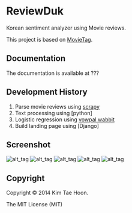ReviewDuk
=========

Korean sentiment analyzer using Movie reviews.

This project is based on [MovieTag](https://github.com/carpedm20/movietag).


Documentation
-------------

The documentation is available at ???


Development History
-------------------

1. Parse movie reviews using [scrapy](http://scrapy.org/)
2. Text processing using [python]
3. Logistic regression using [vowpal wabbit](https://github.com/JohnLangford/vowpal_wabbit)
4. Build landing page using [Django]


Screenshot
----------

![alt_tag](https://raw.githubusercontent.com/carpedm20/reviewduk/master/demo/1.png)
![alt_tag](https://raw.githubusercontent.com/carpedm20/reviewduk/master/demo/2.png)
![alt_tag](https://raw.githubusercontent.com/carpedm20/reviewduk/master/demo/3.png)
![alt_tag](https://raw.githubusercontent.com/carpedm20/reviewduk/master/demo/4.png)
![alt_tag](https://raw.githubusercontent.com/carpedm20/reviewduk/master/demo/5.png)


Copyright
---------

Copyright © 2014 Kim Tae Hoon.

The MIT License (MIT)
